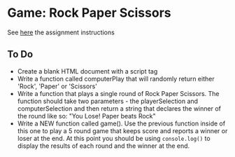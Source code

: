 # Game: Rock Paper Scissors

See [here](https://www.theodinproject.com/courses/web-development-101/lessons/rock-paper-scissors) the assignment instructions

## To Do

- Create a blank HTML document with a script tag
- Write a function called computerPlay that will randomly return either 'Rock', 'Paper' or 'Scissors'
- Write a function that plays a single round of Rock Paper Scissors. The function should take two parameters - the playerSelection and computerSelection and then return a string that declares the winner of the round like so: "You Lose! Paper beats Rock"
- Write a NEW function called game(). Use the previous function inside of this one to play a 5 round game that keeps score and reports a winner or loser at the end. At this point you should be using `console.log()` to display the results of each round and the winner at the end.

